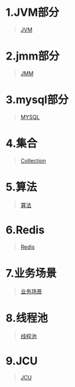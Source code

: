 # 1.JVM部分
> [JVM](./jvm.md)
# 2.jmm部分
>[JMM](./jmm.md)
# 3.mysql部分
> [MYSQL](./mysql.md)
# 4.集合
> [Collection](./collection.md)
# 5.算法
> [算法](./algorithm.md)
# 6.Redis
> [Redis](./redis.md)
# 7.业务场景
> [业务场景](./biz.md)
# 8.线程池
>[线程池](./threadpool.md)
# 9.JCU
> [JCU](./jcu.md)